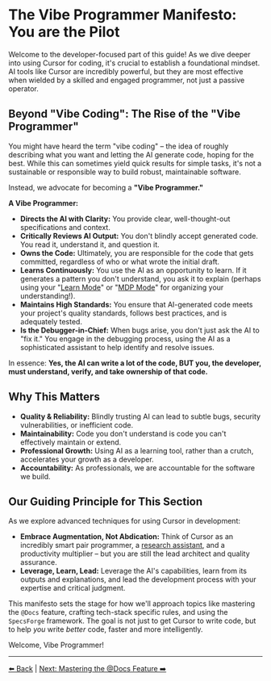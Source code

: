 # The Vibe Programmer Manifesto: You are the Pilot

Welcome to the developer-focused part of this guide! As we dive deeper into using Cursor for coding, it's crucial to establish a foundational mindset. AI tools like Cursor are incredibly powerful, but they are most effective when wielded by a skilled and engaged programmer, not just a passive operator.

## Beyond "Vibe Coding": The Rise of the "Vibe Programmer"

You might have heard the term "vibe coding" – the idea of roughly describing what you want and letting the AI generate code, hoping for the best. While this can sometimes yield quick results for simple tasks, it's not a sustainable or responsible way to build robust, maintainable software.

Instead, we advocate for becoming a **"Vibe Programmer."**

**A Vibe Programmer:**

-   **Directs the AI with Clarity:** You provide clear, well-thought-out specifications and context.
-   **Critically Reviews AI Output:** You don't blindly accept generated code. You read it, understand it, and question it.
-   **Owns the Code:** Ultimately, you are responsible for the code that gets committed, regardless of who or what wrote the initial draft.
-   **Learns Continuously:** You use the AI as an opportunity to learn. If it generates a pattern you don't understand, you ask it to explain (perhaps using your "[Learn Mode](../01-Cursor-for-Everyone/04-Custom-Modes-Tailoring-Cursor-to-You/04b-Mode-Spotlight-Learn.md)" or "[MDP Mode](../01-Cursor-for-Everyone/04-Custom-Modes-Tailoring-Cursor-to-You/04c-Mode-Spotlight-MDP.md)" for organizing your understanding!).
-   **Maintains High Standards:** You ensure that AI-generated code meets your project's quality standards, follows best practices, and is adequately tested.
-   **Is the Debugger-in-Chief:** When bugs arise, you don't just ask the AI to "fix it." You engage in the debugging process, using the AI as a sophisticated assistant to help identify and resolve issues.

In essence: **Yes, the AI can write a lot of the code, BUT you, the developer, must understand, verify, and take ownership of that code.**

## Why This Matters

-   **Quality & Reliability:** Blindly trusting AI can lead to subtle bugs, security vulnerabilities, or inefficient code.
-   **Maintainability:** Code you don't understand is code you can't effectively maintain or extend.
-   **Professional Growth:** Using AI as a learning tool, rather than a crutch, accelerates your growth as a developer.
-   **Accountability:** As professionals, we are accountable for the software we build.

## Our Guiding Principle for This Section

As we explore advanced techniques for using Cursor in development:

-   **Embrace Augmentation, Not Abdication:** Think of Cursor as an incredibly smart pair programmer, a [research assistant](../01-Cursor-for-Everyone/04-Custom-Modes-Tailoring-Cursor-to-You/04d-Mode-Spotlight-Research.md), and a productivity multiplier – but you are still the lead architect and quality assurance.
-   **Leverage, Learn, Lead:** Leverage the AI's capabilities, learn from its outputs and explanations, and lead the development process with your expertise and critical judgment.

This manifesto sets the stage for how we'll approach topics like mastering the `@Docs` feature, crafting tech-stack specific rules, and using the `SpecsForge` framework. The goal is not just to get Cursor to write code, but to help *you* write *better* code, faster and more intelligently.

Welcome, Vibe Programmer!

---

[⬅️ Back](../../README.md) | [Next: Mastering the @Docs Feature ➡️](./01-Mastering-the-Docs-Feature.md) 